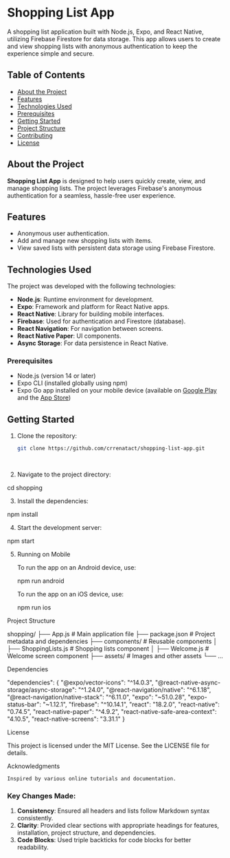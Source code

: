 # Shopping List App

A shopping list application built with Node.js, Expo, and React Native, utilizing Firebase Firestore for data storage. This app allows users to create and view shopping lists with anonymous authentication to keep the experience simple and secure.

## Table of Contents
- [About the Project](#about-the-project)
- [Features](#features)
- [Technologies Used](#technologies-used)
- [Prerequisites](#prerequisites)
- [Getting Started](#getting-started)
- [Project Structure](#project-structure)
- [Contributing](#contributing)
- [License](#license)

## About the Project

**Shopping List App** is designed to help users quickly create, view, and manage shopping lists. The project leverages Firebase's anonymous authentication for a seamless, hassle-free user experience.

## Features

- Anonymous user authentication.
- Add and manage new shopping lists with items.
- View saved lists with persistent data storage using Firebase Firestore.

## Technologies Used

The project was developed with the following technologies:

- **Node.js**: Runtime environment for development.
- **Expo**: Framework and platform for React Native apps.
- **React Native**: Library for building mobile interfaces.
- **Firebase**: Used for authentication and Firestore (database).
- **React Navigation**: For navigation between screens.
- **React Native Paper**: UI components.
- **Async Storage**: For data persistence in React Native.

### Prerequisites

- Node.js (version 14 or later)
- Expo CLI (installed globally using npm)
- Expo Go app installed on your mobile device (available on [Google Play](https://play.google.com/store/apps/details?id=host.exp.exponent) and the [App Store](https://apps.apple.com/us/app/expo-go/id982107777))

## Getting Started

1. Clone the repository:

   ```bash
   git clone https://github.com/crrenatact/shopping-list-app.git
  
  
 2. Navigate to the project directory:
 
   cd shopping

 3. Install the dependencies:

 npm install


4. Start the development server:

npm start


5. Running on Mobile

    To run the app on an Android device, use:

    npm run android

    To run the app on an iOS device, use:

    npm run ios

Project Structure

shopping/
├── App.js                   # Main application file
├── package.json             # Project metadata and dependencies
├── components/              # Reusable components
│   ├── ShoppingLists.js      # Shopping lists component
│   ├── Welcome.js            # Welcome screen component
├── assets/                  # Images and other assets
└── ...


Dependencies

"dependencies": {
  "@expo/vector-icons": "^14.0.3",
  "@react-native-async-storage/async-storage": "^1.24.0",
  "@react-navigation/native": "^6.1.18",
  "@react-navigation/native-stack": "^6.11.0",
  "expo": "~51.0.28",
  "expo-status-bar": "~1.12.1",
  "firebase": "^10.14.1",
  "react": "18.2.0",
  "react-native": "0.74.5",
  "react-native-paper": "^4.9.2",
  "react-native-safe-area-context": "4.10.5",
  "react-native-screens": "3.31.1"
}

License

This project is licensed under the MIT License. See the LICENSE file for details.

Acknowledgments

    Inspired by various online tutorials and documentation.


### Key Changes Made:
1. **Consistency**: Ensured all headers and lists follow Markdown syntax consistently.
2. **Clarity**: Provided clear sections with appropriate headings for features, installation, project structure, and dependencies.
3. **Code Blocks**: Used triple backticks for code blocks for better readability.



